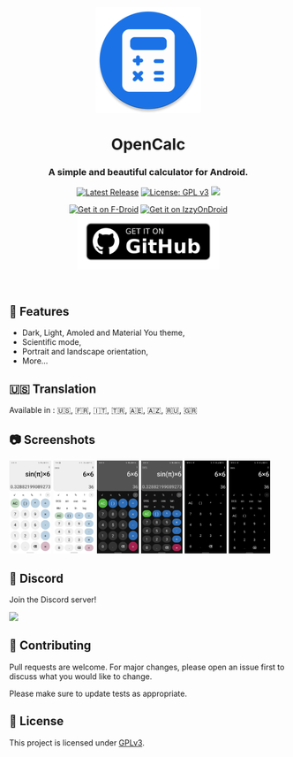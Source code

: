 <div align="center">

<img width="" src="app/src/main/res/mipmap-xxxhdpi/ic_launcher_round.png" alt="OpenCalc" align="center">

# OpenCalc

### A simple and beautiful calculator for Android.

[![Latest Release](https://img.shields.io/github/v/release/Darkempire78/OpenCalc.svg?logo=github&style=for-the-badge)](https://github.com/Darkempire78/OpenCalc/releases/latest)
[![License: GPL v3](https://img.shields.io/badge/License-GPLv3-blue.svg?style=for-the-badge)](https://www.gnu.org/licenses/gpl-3.0)
<a href="https://discord.com/invite/sPvJmY7mcV"><img src="https://img.shields.io/discord/831524351311609907?color=%237289DA&label=DISCORD&style=for-the-badge"></a>

[<img src="https://fdroid.gitlab.io/artwork/badge/get-it-on.png"
alt="Get it on F-Droid"
height="100">](https://f-droid.org/en/packages/com.darkempire78.opencalculator)
[<img src="https://gitlab.com/IzzyOnDroid/repo/-/raw/master/assets/IzzyOnDroid.png"
      alt='Get it on IzzyOnDroid'
      height="100">](https://apt.izzysoft.de/fdroid/index/apk/com.darkempire78.opencalculator)
[<img src="https://raw.githubusercontent.com/deckerst/common/main/assets/get-it-on-github.png"
      alt='Get it on GitHub'
      height="100">](https://github.com/Darkempire78/OpenCalc/releases/latest) 

&nbsp;&nbsp;

<div align="left">

## :book: Features

* Dark, Light, Amoled and Material You theme,
* Scientific mode,
* Portrait and landscape orientation,
* More...

## 🇺🇸 Translation

Available in : 🇺🇸, 🇫🇷, 🇮🇹, 🇹🇷, 🇦🇪, 🇦🇿, 🇷🇺, 🇬🇷

## :camera: Screenshots

<img src="/fastlane/metadata/android/en-US/images/phoneScreenshots/1.png" width="15%" />
<img src="/fastlane/metadata/android/en-US/images/phoneScreenshots/2.png" width="15%" />
<img src="/fastlane/metadata/android/en-US/images/phoneScreenshots/3.png" width="15%" />
<img src="/fastlane/metadata/android/en-US/images/phoneScreenshots/4.png" width="15%" />
<img src="/fastlane/metadata/android/en-US/images/phoneScreenshots/5.png" width="15%" />
<img src="/fastlane/metadata/android/en-US/images/phoneScreenshots/6.png" width="15%" />

## 💬 Discord

Join the Discord server!

[![](https://i.imgur.com/UfyvtOL.png)](https://discord.gg/sPvJmY7mcV)

## :hammer: Contributing

Pull requests are welcome. For major changes, please open an issue first to discuss what you would like to change.

Please make sure to update tests as appropriate.

## :scroll: License

This project is licensed under [GPLv3](https://github.com/Darkempire78/Raid-Protect-Discord-Bot/blob/master/LICENSE).
